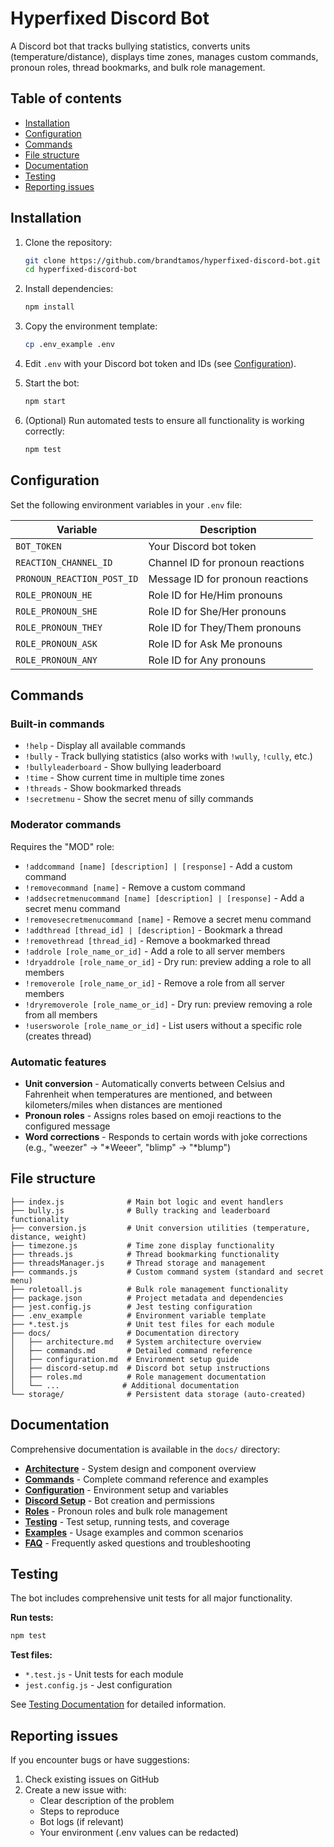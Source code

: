 # Hyperfixed Discord Bot

A Discord bot that tracks bullying statistics, converts units (temperature/distance), displays time zones, manages custom commands, pronoun roles, thread bookmarks, and bulk role management.

## Table of contents

- [Installation](#installation)  
- [Configuration](#configuration)  
- [Commands](#commands)  
- [File structure](#file-structure)
- [Documentation](#documentation)
- [Testing](#testing)
- [Reporting issues](#reporting-issues)

## Installation

1. Clone the repository:
   ```bash
   git clone https://github.com/brandtamos/hyperfixed-discord-bot.git
   cd hyperfixed-discord-bot
   ```

2. Install dependencies:
   ```bash
   npm install
   ```

3. Copy the environment template:
   ```bash
   cp .env_example .env
   ```

4. Edit `.env` with your Discord bot token and IDs (see [Configuration](#configuration)).

5. Start the bot:
   ```bash
   npm start
   ```

6. (Optional) Run automated tests to ensure all functionality is working correctly:
   ```bash
   npm test
   ```

## Configuration

Set the following environment variables in your `.env` file:

| Variable                   | Description                           |
| -------------------------- | ------------------------------------- |
| `BOT_TOKEN`                | Your Discord bot token                |
| `REACTION_CHANNEL_ID`      | Channel ID for pronoun reactions      |
| `PRONOUN_REACTION_POST_ID` | Message ID for pronoun reactions      |
| `ROLE_PRONOUN_HE`          | Role ID for He/Him pronouns           |
| `ROLE_PRONOUN_SHE`         | Role ID for She/Her pronouns          |
| `ROLE_PRONOUN_THEY`        | Role ID for They/Them pronouns        |
| `ROLE_PRONOUN_ASK`         | Role ID for Ask Me pronouns           |
| `ROLE_PRONOUN_ANY`         | Role ID for Any pronouns              |

## Commands

### Built-in commands

- `!help` - Display all available commands
- `!bully` - Track bullying statistics (also works with `!wully`, `!cully`, etc.)
- `!bullyleaderboard` - Show bullying leaderboard
- `!time` - Show current time in multiple time zones
- `!threads` - Show bookmarked threads
- `!secretmenu` - Show the secret menu of silly commands

### Moderator commands

Requires the "MOD" role:

- `!addcommand [name] [description] | [response]` - Add a custom command
- `!removecommand [name]` - Remove a custom command
- `!addsecretmenucommand [name] [description] | [response]` - Add a secret menu command
- `!removesecretmenucommand [name]` - Remove a secret menu command
- `!addthread [thread_id] | [description]` - Bookmark a thread
- `!removethread [thread_id]` - Remove a bookmarked thread
- `!addrole [role_name_or_id]` - Add a role to all server members
- `!dryaddrole [role_name_or_id]` - Dry run: preview adding a role to all members
- `!removerole [role_name_or_id]` - Remove a role from all server members
- `!dryremoverole [role_name_or_id]` - Dry run: preview removing a role from all members
- `!usersworole [role_name_or_id]` - List users without a specific role (creates thread)

### Automatic features

- **Unit conversion** - Automatically converts between Celsius and Fahrenheit when temperatures are mentioned, and between kilometers/miles when distances are mentioned
- **Pronoun roles** - Assigns roles based on emoji reactions to the configured message
- **Word corrections** - Responds to certain words with joke corrections (e.g., "weezer" → "*Weeer", "blimp" → "*blump")

## File structure

```
├── index.js              # Main bot logic and event handlers
├── bully.js              # Bully tracking and leaderboard functionality  
├── conversion.js         # Unit conversion utilities (temperature, distance, weight)
├── timezone.js           # Time zone display functionality
├── threads.js            # Thread bookmarking functionality
├── threadsManager.js     # Thread storage and management
├── commands.js           # Custom command system (standard and secret menu)
├── roletoall.js          # Bulk role management functionality
├── package.json          # Project metadata and dependencies
├── jest.config.js        # Jest testing configuration
├── .env_example          # Environment variable template
├── *.test.js             # Unit test files for each module
├── docs/                 # Documentation directory
│   ├── architecture.md   # System architecture overview
│   ├── commands.md       # Detailed command reference
│   ├── configuration.md  # Environment setup guide
│   ├── discord-setup.md  # Discord bot setup instructions
│   ├── roles.md          # Role management documentation
│   └── ...              # Additional documentation
└── storage/              # Persistent data storage (auto-created)
```

## Documentation

Comprehensive documentation is available in the `docs/` directory:

- **[Architecture](docs/architecture.md)** - System design and component overview
- **[Commands](docs/commands.md)** - Complete command reference and examples
- **[Configuration](docs/configuration.md)** - Environment setup and variables
- **[Discord Setup](docs/discord-setup.md)** - Bot creation and permissions
- **[Roles](docs/roles.md)** - Pronoun roles and bulk role management
- **[Testing](docs/testing.md)** - Test setup, running tests, and coverage
- **[Examples](docs/examples.md)** - Usage examples and common scenarios
- **[FAQ](docs/faq.md)** - Frequently asked questions and troubleshooting

## Testing

The bot includes comprehensive unit tests for all major functionality.

**Run tests:**
```bash
npm test
```

**Test files:**
- `*.test.js` - Unit tests for each module
- `jest.config.js` - Jest configuration

See [Testing Documentation](docs/testing.md) for detailed information.

## Reporting issues

If you encounter bugs or have suggestions:

1. Check existing issues on GitHub
2. Create a new issue with:
   - Clear description of the problem
   - Steps to reproduce
   - Bot logs (if relevant)
   - Your environment (.env values can be redacted)
